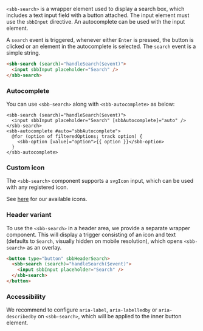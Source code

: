`<sbb-search>` is a wrapper element used to display a search box, which includes a text input
field with a button attached. The input element must use the `sbbInput` directive.
An autocomplete can be used with the input element.

A `search` event is triggered, whenever either `Enter` is pressed, the button is clicked or an element
in the autocomplete is selected. The `search` event is a simple string.

```html
<sbb-search (search)="handleSearch($event)">
  <input sbbInput placeholder="Search" />
</sbb-search>
```

### Autocomplete

You can use `<sbb-search>` along with `<sbb-autocomplete>` as below:

```angular
<sbb-search (search)="handleSearch($event)">
  <input sbbInput placeholder="Search" [sbbAutocomplete]="auto" />
</sbb-search>
<sbb-autocomplete #auto="sbbAutocomplete">
  @for (option of filteredOptions; track option) {
    <sbb-option [value]="option">{{ option }}</sbb-option>
  }
</sbb-autocomplete>
```

### Custom icon

The `<sbb-search>` component supports a `svgIcon` input, which can be used with any
registered icon.

See [here](/angular/icon-overview) for our available icons.

### Header variant

To use the `<sbb-search>` in a header area, we provide a separate wrapper component.
This will display a trigger consisting of an icon and text (defaults to `Search`,
visually hidden on mobile resolution), which opens `<sbb-search>` as an overlay.

```html
<button type="button" sbbHeaderSearch>
  <sbb-search (search)="handleSearch($event)">
    <input sbbInput placeholder="Search" />
  </sbb-search>
</button>
```

### Accessibility

We recommend to configure `aria-label`, `aria-labelledby` or `aria-describedby` on
`<sbb-search>`, which will be applied to the inner button element.
